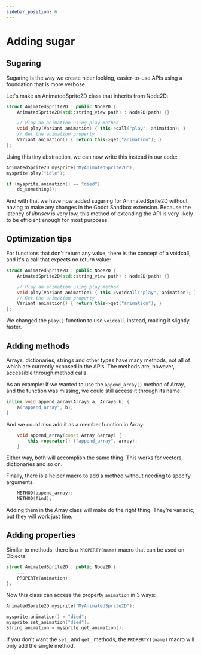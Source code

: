 ```yaml
---
sidebar_position: 6
---
```


# Adding sugar

## Sugaring

Sugaring is the way we create nicer looking, easier-to-use APIs using a foundation that is more verbose.

Let's make an AnimatedSprite2D class that inherits from Node2D:

```cpp
struct AnimatedSprite2D : public Node2D {
	AnimatedSprite2D(std::string_view path) : Node2D(path) {}

	// Play an animation using play method
	void play(Variant animation) { this->call("play", animation); }
	// Get the animation property
	Variant animation() { return this->get("animation"); }
};
```

Using this tiny abstraction, we can now write this instead in our code:

```cpp
AnimatedSprite2D mysprite("MyAnimatedSprite2D");
mysprite.play("idle");

if (mysprite.animation() == "died")
	do_something();
```

And with that we have now added sugaring for AnimatedSprite2D without having to make any changes in the Godot Sandbox extension. Because the latency of _libriscv_ is very low, this method of extending the API is very likely to be efficient enough for most purposes.


## Optimization tips

For functions that don't return any value, there is the concept of a voidcall, and it's a call that expects no return value:

```cpp
struct AnimatedSprite2D : public Node2D {
	AnimatedSprite2D(std::string_view path) : Node2D(path) {}

	// Play an animation using play method
	void play(Variant animation) { this->voidcall("play", animation); }
	// Get the animation property
	Variant animation() { return this->get("animation"); }
};
```

We changed the `play()` function to use `voidcall` instead, making it slightly faster.


## Adding methods

Arrays, dictionaries, strings and other types have many methods, not all of which are currently exposed in the APIs. The methods are, however, accessible through method calls.

As an example: If we wanted to use the `append_array()` method of Array, and the function was missing, we could still access it through its name:

```cpp
inline void append_array(Array& a, Array& b) {
	a("append_array", b);
}
```

And we could also add it as a member function in Array:

```cpp
	void append_array(const Array &array) {
		this->operator() ("append_array", array);
	}
```

Either way, both will accomplish the same thing. This works for vectors, dictionaries and so on.

Finally, there is a helper macro to add a method without needing to specify arguments.

```cpp
	METHOD(append_array);
	METHOD(find);
```

Adding them in the Array class will make do the right thing. They're variadic, but they will work just fine.

## Adding properties

Similar to methods, there is a `PROPERTY(name)` macro that can be used on Objects:

```cpp
struct AnimatedSprite2D : public Node2D {
	...
	PROPERTY(animation);
};
```

Now this class can access the property `animation` in 3 ways:

```cpp
AnimatedSprite2D mysprite("MyAnimatedSprite2D");

mysprite.animation() = "died";
mysprite.set_animation("died");
String animation = mysprite.get_animation();
```

If you don't want the `set_` and `get_` methods, the `PROPERTY1(name)` macro will only add the single method.
